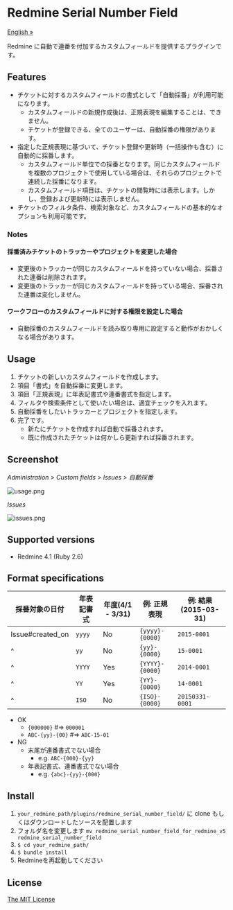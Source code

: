 # Redmine Serial Number Field

[English »](https://github.com/matsukei/redmine_serial_number_field/blob/master/README.en.md)

Redmine に自動で連番を付加するカスタムフィールドを提供するプラグインです。

## Features

* チケットに対するカスタムフィールドの書式として「自動採番」が利用可能になります。
  * カスタムフィールドの新規作成後は、正規表現を編集することは、できません。
  * チケットが登録できる、全てのユーザーは、自動採番の権限があります。
* 指定した正規表現に基づいて、チケット登録や更新時（一括操作も含む）に自動的に採番します。
  * カスタムフィールド単位での採番となります。同じカスタムフィールドを複数のプロジェクトで使用している場合は、それらのプロジェクトで連続した採番になります。
  * カスタムフィールド項目は、チケットの閲覧時には表示します。しかし、登録および更新時には表示しません。
* チケットのフィルタ条件、検索対象など、カスタムフィールドの基本的なオプションも利用可能です。

### Notes

#### 採番済みチケットのトラッカーやプロジェクトを変更した場合

* 変更後のトラッカーが同じカスタムフィールドを持っていない場合、採番された連番は削除されます。
* 変更後のトラッカーが同じカスタムフィールドを持っている場合、採番された連番は変化しません。

#### ワークフローのカスタムフィールドに対する権限を設定した場合

* 自動採番のカスタムフィールドを読み取り専用に設定すると動作がおかしくなる場合があります。

## Usage

1. チケットの新しいカスタムフィールドを作成します。
2. 項目「書式」を自動採番に変更します。
3. 項目「正規表現」に年表記書式や連番書式を指定します。
4. フィルタや検索条件として使いたい場合は、適宜チェックを入れます。
5. 自動採番をしたいトラッカーとプロジェクトを指定します。
6. 完了です。
    * 新たにチケットを作成すれば自動で採番されます。
    * 既に作成されたチケットは何かしら更新すれば採番されます。

## Screenshot

*Administration > Custom fields > Issues > 自動採番*

![usage.png](https://github.com/matsukei/redmine_serial_number_field/blob/master/doc/images/usage.png)

*Issues*

![issues.png](https://github.com/matsukei/redmine_serial_number_field/blob/master/doc/images/issues.png)

## Supported versions

* Redmine 4.1 (Ruby 2.6)

## Format specifications

|採番対象の日付             |年表記書式 |年度(4/1 - 3/31)       |例: 正規表現             |例: 結果(2015-03-31)   |
|---------------------------|-----------|-----------------------|-------------------------|-----------------------|
|Issue#created_on           |`yyyy`     |No                     |`{yyyy}-{0000}`          |`2015-0001`            |
|^                          |`yy`       |No                     |`{yy}-{0000}`            |`15-0001`              |
|^                          |`YYYY`     |Yes                    |`{YYYY}-{0000}`          |`2014-0001`            |
|^                          |`YY`       |Yes                    |`{YY}-{0000}`            |`14-0001`              |
|^                          |`ISO`      |No                     |`{ISO}-{0000}`           |`20150331-0001`        |

* OK
  * `{000000}` #=> `000001`
  * `ABC-{yy}-{00}` #=> `ABC-15-01`
* NG
  * 末尾が連番書式でない場合
    * e.g. `ABC-{000}-{yy}`
  * 年表記書式、連番書式でない場合
    * e.g. `{abc}-{yy}-{000}`

## Install

1. `your_redmine_path/plugins/redmine_serial_number_field/` に clone もしくはダウンロードしたソースを配置します
2. フォルダ名を変更します `mv redmine_serial_number_field_for_redmine_v5 redmine_serial_number_field` 
3. `$ cd your_redmine_path/`
4. `$ bundle install`
5. Redmineを再起動してください

## License

[The MIT License](https://opensource.org/licenses/MIT)
